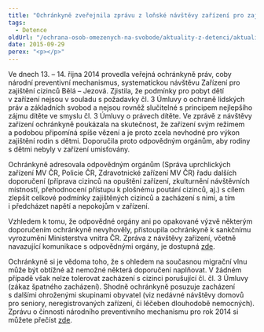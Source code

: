 ```yaml
---
title: "Ochránkyně zveřejnila zprávu z loňské návštěvy zařízení pro zajištění cizinců"
tags:
  - Detence
oldUrl: "/ochrana-osob-omezenych-na-svobode/aktuality-z-detenci/aktuality-z-detenci-2015/ochrankyne-zverejnila-zpravu-z-lonske-navstevy-zarizeni-pro-zajisteni-cizincu/"
date: 2015-09-29
perex: "<p></p>"
---
```


<!-- imported from the old website -->

<p>Ve dnech 13. – 14. října 2014 provedla veřejná ochránkyně práv, coby národní preventivní mechanismus, systematickou návštěvu Zařízení pro zajištění cizinců Bělá – Jezová. Zjistila, že podmínky pro pobyt dětí v zařízení nejsou v souladu s požadavky čl. 3 Úmluvy o ochraně lidských práv a základních svobod a nejsou rovněž slučitelné s principem nejlepšího zájmu dítěte ve smyslu čl. 3 Úmluvy o právech dítěte. Ve zprávě z návštěvy zařízení ochránkyně poukázala na skutečnost, že zařízení svým režimem a podobou připomíná spíše vězení a je proto zcela nevhodné pro výkon zajištění rodin s dětmi. Doporučila proto odpovědným orgánům, aby rodiny s dětmi nebyly v zařízení umisťovány. </p><p>Ochránkyně adresovala odpovědným orgánům (Správa uprchlických zařízení MV ČR, Policie ČR, Zdravotnické zařízení MV ČR) řadu dalších doporučení (příprava cizinců na opuštění zařízení, zkulturnění návštěvních místností, přehodnocení přístupu k plošnému poutání cizinců, aj.) s cílem zlepšit celkové podmínky zajištěných cizinců a zacházení s nimi, a tím i předcházet napětí a nepokojům v zařízení. </p><p>Vzhledem k tomu, že odpovědné orgány ani po opakované výzvě některým doporučením ochránkyně nevyhověly, přistoupila ochránkyně k sankčnímu vyrozumění Ministerstva vnitra ČR. Zpráva z návštěvy zařízení, včetně navazující komunikace s odpovědnými orgány, je dostupná <a href="http://www.ochrance.cz/ochrana-osob-omezenych-na-svobode/zarizeni/zarizeni-pro-cizince/" target="_blank">zde</a>. </p><p>O<a name="_GoBack"></a>chránkyně si je vědoma toho, že s ohledem na současnou migrační vlnu může být obtížné až nemožné některá doporučení naplňovat. V žádném případě však nelze tolerovat zacházení s cizinci porušující čl. čl. 3 Úmluvy (zákaz špatného zacházení). Shodně ochránkyně posuzuje zacházení s dalšími ohroženými skupinami obyvatel (viz nedávné návštěvy domovů pro seniory, neregistrovaných zařízení, či léčeben dlouhodobě nemocných). Zprávu o činnosti národního preventivního mechanismu pro rok 2014 si můžete přečíst <a href="http://www.ochrance.cz/uploads-import/ochrana_osob/Zpravy-vyrocni/NPM-2014_CZ_ENG.pdf" target="_blank">zde</a>.</p>
